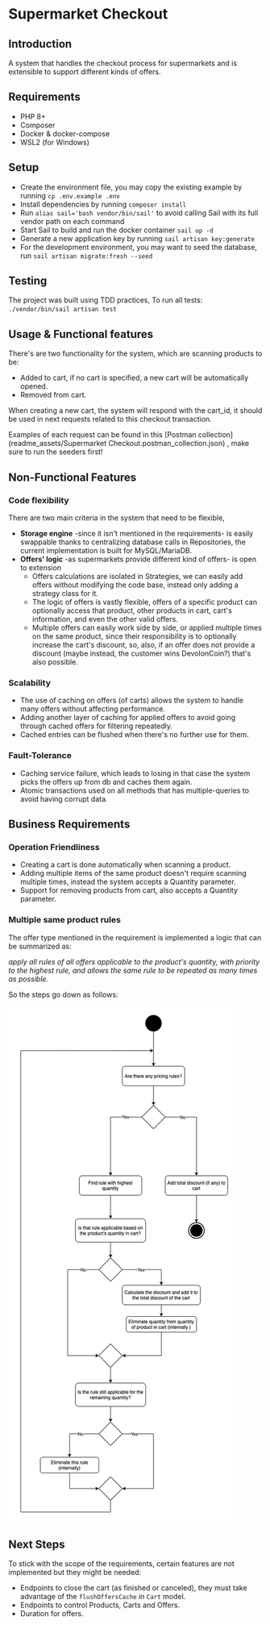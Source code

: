 # Supermarket Checkout
## Introduction
A system that handles the checkout process for supermarkets and is extensible to support different kinds of offers. 

## Requirements
- PHP 8+
- Composer
- Docker & docker-compose
- WSL2 (for Windows)

## Setup
- Create the environment file, you may copy the existing example by running `cp .env.example .env`
- Install dependencies by running `composer install`
- Run `alias sail='bash vendor/bin/sail'` to avoid calling Sail with its full vendor path on each command
- Start Sail to build and run the docker container `sail up -d`
- Generate a new application key by running `sail artisan key:generate`
- For the development environment, you may want to seed the database, run `sail artisan migrate:fresh --seed`

## Testing
The project was built using TDD practices, To run all tests: `./vendor/bin/sail artisan test`

## Usage & Functional features
There's are two functionality for the system, which are scanning products to be:
  - Added to cart, if no cart is specified, a new cart will be automatically opened.
  - Removed from cart.

When creating a new cart, the system will respond with the cart_id, it should be used in next requests related to this checkout transaction.

Examples of each request can be found in this [Postman collection](readme_assets/Supermarket Checkout.postman_collection.json) , make sure to run the seeders first!

## Non-Functional Features
### Code flexibility
There are two main criteria in the system that need to be flexible,
- **Storage engine** -since it isn't mentioned in the requirements- is easily swappable thanks to centralizing database calls in Repositories, the current implementation is built for MySQL/MariaDB.
- **Offers' logic** -as supermarkets provide different kind of offers- is open to extension
  - Offers calculations are isolated in Strategies, we can easily add offers without modifying the code base, instead only adding a strategy class for it.
  - The logic of offers is vastly flexible, offers of a specific product can optionally access that product, other products in cart, cart's information, and even the other valid offers.
  - Multiple offers can easily work side by side, or applied multiple times on the same product, since their responsibility is to optionally increase the cart's discount, so, also, if an offer does not provide a discount (maybe instead, the customer wins DevolonCoin?) that's also possible.
    
### Scalability
- The use of caching on offers (of carts) allows the system to handle many offers without affecting performance.
- Adding another layer of caching for applied offers to avoid going through cached offers for filtering repeatedly.
- Cached entries can be flushed when there's no further use for them.

### Fault-Tolerance
- Caching service failure, which leads to losing in that case the system picks the offers up from db and caches them again.
- Atomic transactions used on all methods that has multiple-queries to avoid having corrupt data.

## Business Requirements
### Operation Friendliness
- Creating a cart is done automatically when scanning a product.
- Adding multiple items of the same product doesn't require scanning multiple times, instead the system accepts a Quantity parameter.
- Support for removing products from cart, also accepts a Quantity parameter.

### Multiple same product rules
The offer type mentioned in the requirement is implemented a logic that can be summarized as:

_apply all rules of all offers applicable to the product's quantity, with priority to the highest rule, and allows the same rule to be repeated as many times as possible._

So the steps go down as follows:

![Alt text](readme_assets/quantity_special_price.png "Quantity Special Price Diagram")


## Next Steps
To stick with the scope of the requirements, certain features are not implemented but they might be needed:
- Endpoints to close the cart (as finished or canceled), they must take advantage of the `flushOffersCache` in `Cart` model.
- Endpoints to control Products, Carts and Offers.
- Duration for offers.
